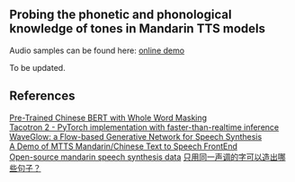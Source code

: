 ## Probing the phonetic and phonological knowledge of tones in Mandarin TTS models

Audio samples can be found here: [online demo](https://lingjzhu.github.io/TTS_and_Tone_demo/)

To be updated.


## References
[Pre-Trained Chinese BERT with Whole Word Masking](https://github.com/ymcui/Chinese-BERT-wwm)  
[Tacotron 2 - PyTorch implementation with faster-than-realtime inference](https://github.com/NVIDIA/tacotron2)  
[WaveGlow: a Flow-based Generative Network for Speech Synthesis](https://github.com/NVIDIA/waveglow)  
[A Demo of MTTS Mandarin/Chinese Text to Speech FrontEnd](https://github.com/Jackiexiao/MTTS)  
[Open-source mandarin speech synthesis data](https://www.data-baker.com/open_source.html)
[只用同一声调的字可以造出哪些句子？](https://www.zhihu.com/question/27733544)  
